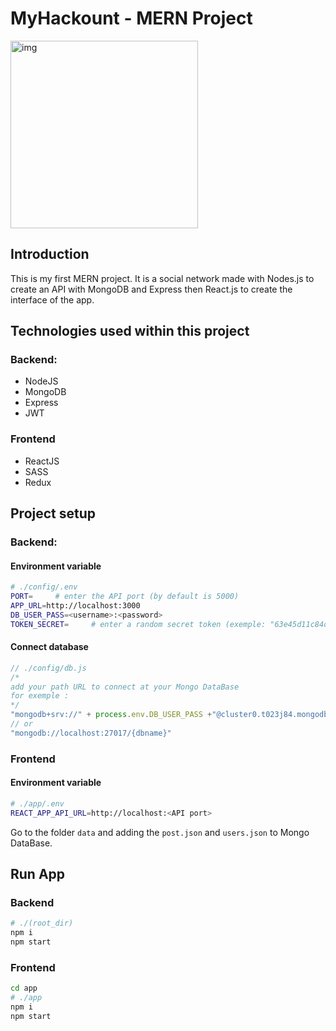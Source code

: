 # MyHackount - MERN Project
<img alt="img" width="300px" src="https://kbrdn.dev/projects/myhackount/myhackount-hero.png" />

## Introduction

This is my first MERN project. It is a social network made with Nodes.js to create an API with MongoDB and Express then React.js to create the interface of the app.

## Technologies used within this project
### Backend: 
- NodeJS
- MongoDB
- Express
- JWT

### Frontend
- ReactJS
- SASS
- Redux

## Project setup
### Backend:
#### Environment variable
```sh
# ./config/.env
PORT=     # enter the API port (by default is 5000)
APP_URL=http://localhost:3000
DB_USER_PASS=<username>:<password>
TOKEN_SECRET=     # enter a random secret token (exemple: "63e45d11c84d424")
```
#### Connect database
```javascript
// ./config/db.js
/*
add your path URL to connect at your Mongo DataBase
for exemple :
*/ 
"mongodb+srv://" + process.env.DB_USER_PASS +"@cluster0.t023j84.mongodb.net/{dbname}"
// or
"mongodb://localhost:27017/{dbname}"
```
### Frontend
#### Environment variable
```sh
# ./app/.env
REACT_APP_API_URL=http://localhost:<API port>
```
Go to the folder ```data``` and adding the ```post.json``` and ```users.json``` to Mongo DataBase.

## Run App
### Backend
```sh
# ./(root_dir)
npm i
npm start
```
### Frontend
```sh
cd app
# ./app
npm i
npm start
```

